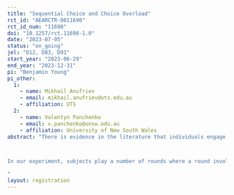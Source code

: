 ```yaml
---
title: "Sequential Choice and Choice Overload"
rct_id: "AEARCTR-0011690"
rct_id_num: "11690"
doi: "10.1257/rct.11690-1.0"
date: "2023-07-05"
status: "on_going"
jel: "D12, D83, D91"
start_year: "2023-06-29"
end_year: "2023-12-31"
pi: "Benjamin Young"
pi_other:
  1:
    - name: Mikhail Anufriev
    - email: mikhail.anufriev@uts.edu.au
    - affiliation: UTS
  2:
    - name: Valentyn Panchenko
    - email: v.panchenko@unsw.edu.au
    - affiliation: University of New South Wales
abstract: "There is evidence in the literature that individuals engage in sequential search (i.e. they evaluate options in a choice menu in sequence) and satisficing (i.e. they stop search after reaching a certain utility threshold). Moreover, individuals have been shown to be overloaded by too much choice and, consequently, may prefer to restrict the size of the choice set. In this work, we develop and experimentally test a theory of sequential choice that predicts that individuals may prefer smaller choice sets to larger ones. In our theory, individuals may prefer smaller menus as they lower psychological costs from leaving options unevaluated and reduce the incentives to over-search. 

In our experiment, subjects play a number of rounds where a round involves choosing an option from a choice set of either size 10 or 20 via a sequential procedure. An option is comprised of a number of attributes, each with some dollar value, and the sum of these attributes is the overall dollar value of that option. There are two treatments: a simple treatment where options are comprised of three attributes and a complex treatment in which options are comprised of seven attributes. Moreover, within each treatment, there are two parts. In Part A, the size of the choice set faced is fixed while in Part B, the size of the choice set is determined by the subjects themselves. Our objective is to analyze whether the following aspects are consistent with our theory: (1) how subjects make their choice sequentially, (2) whether subjects restrict the choice set, and (3) how (1) and (2) vary with the complexity of options.
"
layout: registration
---
```


